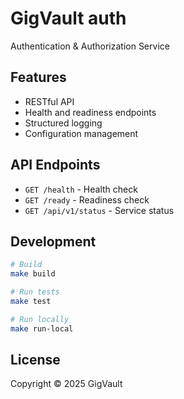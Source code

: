 # GigVault auth

Authentication & Authorization Service

## Features

- RESTful API
- Health and readiness endpoints
- Structured logging
- Configuration management

## API Endpoints

- `GET /health` - Health check
- `GET /ready` - Readiness check
- `GET /api/v1/status` - Service status

## Development

```bash
# Build
make build

# Run tests
make test

# Run locally
make run-local
```

## License

Copyright © 2025 GigVault
